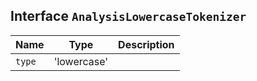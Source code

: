 ## Interface `AnalysisLowercaseTokenizer`

| Name | Type | Description |
| - | - | - |
| `type` | 'lowercase' | &nbsp; |
